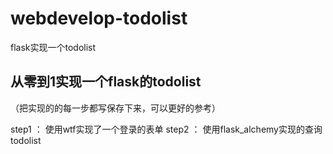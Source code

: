 ﻿# webdevelop-todolist
flask实现一个todolist

## 从零到1实现一个flask的todolist
（把实现的的每一步都写保存下来，可以更好的参考）

step1 ： 使用wtf实现了一个登录的表单
step2 ： 使用flask_alchemy实现的查询todolist